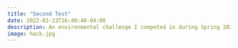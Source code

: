 ```yaml
---
title: "Second Test"
date: 2022-02-23T16:40:48-04:00
description: An environmental challenge I competed in during Spring 2022. My team built an iOT smart water management system, placing first overall.
image: hack.jpg
---
```


